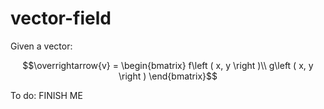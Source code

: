 # vector-field

Given a vector:

$$\overrightarrow{v} = \begin{bmatrix} f\left ( x, y \right )\\
g\left ( x, y \right ) \end{bmatrix}$$

To do: FINISH ME
